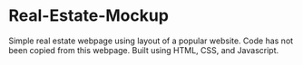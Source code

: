 # Real-Estate-Mockup

Simple real estate webpage using layout of a popular website.
Code has not been copied from this webpage.
Built using HTML, CSS, and Javascript.
